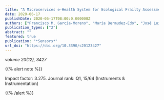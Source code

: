 ```yaml
---
title: "A Microservices e-Health System for Ecological Frailty Assessment Using Wearables"
date: 2020-06-17
publishDate: 2020-06-17T08:00:0.000000Z
authors: ["Francisco M. Garcia-Moreno", "Maria Bermudez-Edo", "José Luis Garrido", "Estefanía Rodríguez-García", "José Manuel Pérez-Mármol", "María José Rodríguez-Fórtiz"]
publication_types: ["2"]
abstract: ""
featured: true
publication: "*Sensors*"
url_doi: "https://doi.org/10.3390/s20123427"
---
```


_volume 20(12), 3427_


{{% alert note %}}

Impact factor: 3.275. Journal rank: Q1, 15/64 (Instruments & Instrumentation)

{{% /alert %}}
